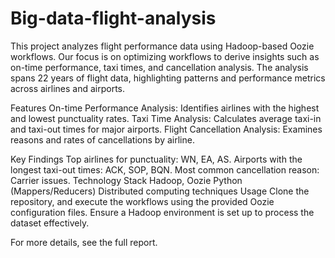 # Big-data-flight-analysis
 
This project analyzes flight performance data using Hadoop-based Oozie workflows. Our focus is on optimizing workflows to derive insights such as on-time performance, taxi times, and cancellation analysis. The analysis spans 22 years of flight data, highlighting patterns and performance metrics across airlines and airports.

Features
On-time Performance Analysis: Identifies airlines with the highest and lowest punctuality rates.
Taxi Time Analysis: Calculates average taxi-in and taxi-out times for major airports.
Flight Cancellation Analysis: Examines reasons and rates of cancellations by airline. 


Key Findings
Top airlines for punctuality: WN, EA, AS.
Airports with the longest taxi-out times: ACK, SOP, BQN.
Most common cancellation reason: Carrier issues.
Technology Stack
Hadoop, Oozie
Python (Mappers/Reducers)
Distributed computing techniques
Usage
Clone the repository, and execute the workflows using the provided Oozie configuration files. Ensure a Hadoop environment is set up to process the dataset effectively.

For more details, see the full report.
